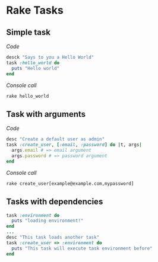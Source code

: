 # Rake Tasks

## Simple task
 *Code*
```ruby
desck "Says to you a Hello World"
task :hello_world do
  puts "Hello world"
end

```
 *Console call*
```console
rake hello_world
```

## Task with arguments
 *Code*
```ruby
desc "Create a default user as admin"
task :create_user, [:email, :password] do |t, args|
  args.email # => email argument
  args.password # => password argument
end
```

 *Console call*
```console
rake create_user[example@example.com,mypassword]
```

## Tasks with dependencies
```ruby
task :environment do
  puts "loading environment!"
end
...
desc "This task loads another task"
task :create_user => :environment do
  puts "This task will execute task environment before"
end
```

